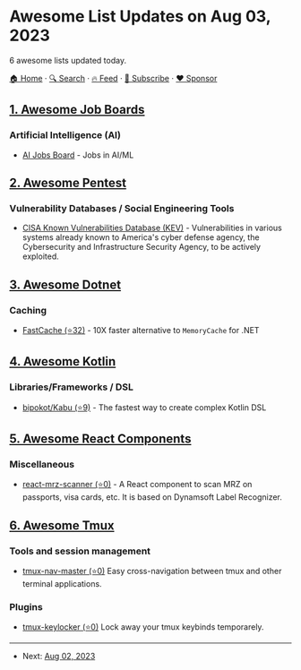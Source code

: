 # Awesome List Updates on Aug 03, 2023

6 awesome lists updated today.

[🏠 Home](/README.md) · [🔍 Search](https://www.trackawesomelist.com/search/) · [🔥 Feed](https://www.trackawesomelist.com/rss.xml) · [📮 Subscribe](https://trackawesomelist.us17.list-manage.com/subscribe?u=d2f0117aa829c83a63ec63c2f&id=36a103854c) · [❤️  Sponsor](https://github.com/sponsors/theowenyoung)



## [1. Awesome Job Boards](/content/tramcar/awesome-job-boards/README.md)

### Artificial Intelligence (AI)

*   [AI Jobs Board](https://aijobsboard.net) - Jobs in AI/ML

## [2. Awesome Pentest](/content/enaqx/awesome-pentest/README.md)

### Vulnerability Databases / Social Engineering Tools

*   [CISA Known Vulnerabilities Database (KEV)](https://www.cisa.gov/known-exploited-vulnerabilities-catalog) - Vulnerabilities in various systems already known to America's cyber defense agency, the Cybersecurity and Infrastructure Security Agency, to be actively exploited.

## [3. Awesome Dotnet](/content/quozd/awesome-dotnet/README.md)

### Caching

*   [FastCache (⭐32)](https://github.com/jitbit/FastCache) - 10X faster alternative to `MemoryCache` for .NET

## [4. Awesome Kotlin](/content/KotlinBy/awesome-kotlin/README.md)

### Libraries/Frameworks / DSL

*   [bipokot/Kabu (⭐9)](https://github.com/bipokot/Kabu) - The fastest way to create complex Kotlin DSL

## [5. Awesome React Components](/content/brillout/awesome-react-components/README.md)

### Miscellaneous

*   [react-mrz-scanner (⭐0)](https://github.com/tony-xlh/react-mrz-scanner) - A React component to scan MRZ on passports, visa cards, etc. It is based on Dynamsoft Label Recognizer.

## [6. Awesome Tmux](/content/rothgar/awesome-tmux/README.md)

### Tools and session management

*   [tmux-nav-master (⭐0)](https://github.com/TheSast/tmux-nav-master) Easy cross-navigation between tmux and other terminal applications.

### Plugins

*   [tmux-keylocker (⭐0)](https://github.com/TheSast/tmux-keylocker) Lock away your tmux keybinds temporarely.

---

- Next: [Aug 02, 2023](/content/2023/08/02/README.md)